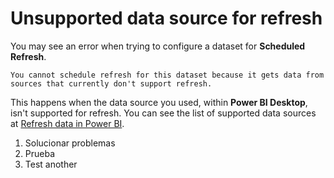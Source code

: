 <properties
        pageTitle="page title"
        description="description"
        services="powerbi"
        documentationCenter=""
        authors="asaxton" />

# Unsupported data source for refresh

You may see an error when trying to configure a dataset for <bpt id="p1">**</bpt>Scheduled Refresh<ept id="p1">**</ept>.

    You cannot schedule refresh for this dataset because it gets data from sources that currently don't support refresh.

This happens when the data source you used, within <bpt id="p1">**</bpt>Power BI Desktop<ept id="p1">**</ept>, isn't supported for refresh.  You can see the list of supported data sources at <bpt id="p1">[</bpt>Refresh data in Power BI<ept id="p1">](powerbi-refresh-data.md)</ept>.

1. Solucionar problemas
2. Prueba
3. Test another
